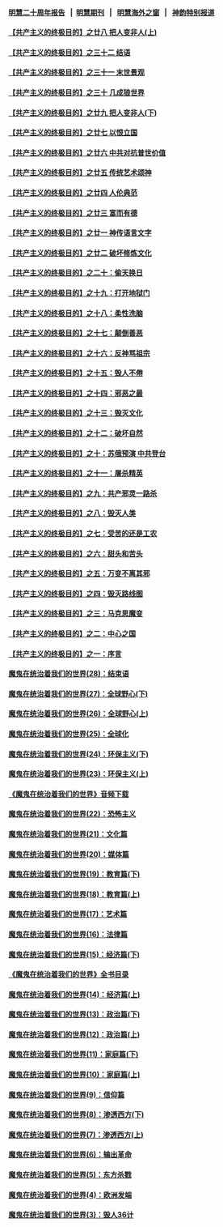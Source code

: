 #### [明慧二十周年报告](https://github.com/gfw-breaker/mh-reports/blob/master/README.md?t=07211042) &nbsp;&nbsp;|&nbsp;&nbsp;[明慧期刊](https://github.com/gfw-breaker/mh-qikan) &nbsp;&nbsp;|&nbsp;&nbsp; [明慧海外之窗](https://github.com/gfw-breaker/mh-news/blob/master/README.md?t=07211042) &nbsp;&nbsp;|&nbsp;&nbsp; [神韵特别报道](https://github.com/gfw-breaker/mh-news/blob/master/shenyun.md?t=07211042) 

#### [【共产主义的终极目的】之廿八 把人变非人(上)](../pages/nsc422/n11340492.md?t=07211042) 

#### [【共产主义的终极目的】之三十二 结语](../pages/nsc422/n11360535.md?t=07211042) 

#### [【共产主义的终极目的】之三十一 末世景观](../pages/nsc422/n11351129.md?t=07211042) 

#### [【共产主义的终极目的】之三十 几成狼世界](../pages/nsc422/n11348280.md?t=07211042) 

#### [【共产主义的终极目的】之廿九 把人变非人(下)](../pages/nsc422/n11344140.md?t=07211042) 

#### [【共产主义的终极目的】之廿七 以恨立国](../pages/nsc422/n11336944.md?t=07211042) 

#### [【共产主义的终极目的】之廿六 中共对抗普世价值](../pages/nsc422/n11324785.md?t=07211042) 

#### [【共产主义的终极目的】之廿五 传统艺术颂神](../pages/nsc422/n11296396.md?t=07211042) 

#### [【共产主义的终极目的】之廿四 人伦典范](../pages/nsc422/n11296397.md?t=07211042) 

#### [【共产主义的终极目的】之廿三 富而有德](../pages/nsc422/n11283598.md?t=07211042) 

#### [【共产主义的终极目的】之廿一 神传语言文字](../pages/nsc422/n11263265.md?t=07211042) 

#### [【共产主义的终极目的】之廿二 破坏修炼文化](../pages/nsc422/n11245728.md?t=07211042) 

#### [【共产主义的终极目的】之二十：偷天换日](../pages/nsc422/n11238846.md?t=07211042) 

#### [【共产主义的终极目的】之十九：打开地狱门](../pages/nsc422/n11206376.md?t=07211042) 

#### [【共产主义的终极目的】之十八：柔性洗脑](../pages/nsc422/n11199994.md?t=07211042) 

#### [【共产主义的终极目的】之十七：颠倒善恶](../pages/nsc422/n11179782.md?t=07211042) 

#### [【共产主义的终极目的】之十六：反神骂祖宗](../pages/nsc422/n11166798.md?t=07211042) 

#### [【共产主义的终极目的】之十五：毁人不倦](../pages/nsc422/n11166792.md?t=07211042) 

#### [【共产主义的终极目的】之十四：邪恶之最](../pages/nsc422/n11150249.md?t=07211042) 

#### [【共产主义的终极目的】之十三：毁灭文化](../pages/nsc422/n11135227.md?t=07211042) 

#### [【共产主义的终极目的】之十二：破坏自然](../pages/nsc422/n11135214.md?t=07211042) 

#### [【共产主义的终极目的】之十：苏俄预演 中共登台](../pages/nsc422/n11118424.md?t=07211042) 

#### [【共产主义的终极目的】之十一：屠杀精英](../pages/nsc422/n11118442.md?t=07211042) 

#### [【共产主义的终极目的】之九：共产邪灵一路杀](../pages/nsc422/n11114139.md?t=07211042) 

#### [【共产主义的终极目的】之八：毁灭人类](../pages/nsc422/n11108503.md?t=07211042) 

#### [【共产主义的终极目的】之七：受苦的还是工农](../pages/nsc422/n11101809.md?t=07211042) 

#### [【共产主义的终极目的】之六：甜头和苦头](../pages/nsc422/n11096971.md?t=07211042) 

#### [【共产主义的终极目的】之五：万变不离其邪](../pages/nsc422/n11091285.md?t=07211042) 

#### [【共产主义的终极目的】之四：毁灭路线图](../pages/nsc422/n11086284.md?t=07211042) 

#### [【共产主义的终极目的】之三：马克思魔变](../pages/nsc422/n11061941.md?t=07211042) 

#### [【共产主义的终极目的】之二：中心之国](../pages/nsc422/n11047728.md?t=07211042) 

#### [【共产主义的终极目的】之一：序言](../pages/nsc422/n11086077.md?t=07211042) 

#### [魔鬼在统治着我们的世界(28)：结束语](../pages/nsc422/n10936246.md?t=07211042) 

#### [魔鬼在统治着我们的世界(27)：全球野心(下)](../pages/nsc422/n10928319.md?t=07211042) 

#### [魔鬼在统治着我们的世界(26)：全球野心(上)](../pages/nsc422/n10900318.md?t=07211042) 

#### [魔鬼在统治着我们的世界(25)：全球化](../pages/nsc422/n10788205.md?t=07211042) 

#### [魔鬼在统治着我们的世界(24)：环保主义(下)](../pages/nsc422/n10695307.md?t=07211042) 

#### [魔鬼在统治着我们的世界(23)：环保主义(上)](../pages/nsc422/n10688613.md?t=07211042) 

#### [《魔鬼在统治着我们的世界》音频下载](../pages/nsc422/n10635553.md?t=07211042) 

#### [魔鬼在统治着我们的世界(22)：恐怖主义](../pages/nsc422/n10614727.md?t=07211042) 

#### [魔鬼在统治着我们的世界(21)：文化篇](../pages/nsc422/n10597706.md?t=07211042) 

#### [魔鬼在统治着我们的世界(20)：媒体篇](../pages/nsc422/n10586579.md?t=07211042) 

#### [魔鬼在统治着我们的世界(19)：教育篇(下)](../pages/nsc422/n10564808.md?t=07211042) 

#### [魔鬼在统治着我们的世界(18)：教育篇(上)](../pages/nsc422/n10526970.md?t=07211042) 

#### [魔鬼在统治着我们的世界(17)：艺术篇](../pages/nsc422/n10499093.md?t=07211042) 

#### [魔鬼在统治着我们的世界(16)：法律篇](../pages/nsc422/n10485969.md?t=07211042) 

#### [魔鬼在统治着我们的世界(15)：经济篇(下)](../pages/nsc422/n10469975.md?t=07211042) 

#### [《魔鬼在统治着我们的世界》全书目录](../pages/nsc422/n10464261.md?t=07211042) 

#### [魔鬼在统治着我们的世界(14)：经济篇(上)](../pages/nsc422/n10457370.md?t=07211042) 

#### [魔鬼在统治着我们的世界(13)：政治篇(下)](../pages/nsc422/n10448270.md?t=07211042) 

#### [魔鬼在统治着我们的世界(12)：政治篇(上)](../pages/nsc422/n10444576.md?t=07211042) 

#### [魔鬼在统治着我们的世界(11)：家庭篇(下)](../pages/nsc422/n10440961.md?t=07211042) 

#### [魔鬼在统治着我们的世界(10)：家庭篇(上)](../pages/nsc422/n10435448.md?t=07211042) 

#### [魔鬼在统治着我们的世界(9)：信仰篇](../pages/nsc422/n10432159.md?t=07211042) 

#### [魔鬼在统治着我们的世界(8)：渗透西方(下)](../pages/nsc422/n10429603.md?t=07211042) 

#### [魔鬼在统治着我们的世界(7)：渗透西方(上)](../pages/nsc422/n10426013.md?t=07211042) 

#### [魔鬼在统治着我们的世界(6)：输出革命](../pages/nsc422/n10421536.md?t=07211042) 

#### [魔鬼在统治着我们的世界(5)：东方杀戮](../pages/nsc422/n10417707.md?t=07211042) 

#### [魔鬼在统治着我们的世界(4)：欧洲发端](../pages/nsc422/n10414890.md?t=07211042) 

#### [魔鬼在统治着我们的世界(3)：毁人36计](../pages/nsc422/n10411583.md?t=07211042) 

